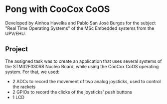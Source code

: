 # Pong with CooCox CoOS
Developed by Ainhoa Havelka and Pablo San José Burgos for the subject "Real Time Operating Systems" of the MSc Embedded systems from the UPV/EHU.

## Project
The assigned task was to create an application that uses several systems of the STM32F030R8 Nucleo Board, while using the CooCox CoOS operating system. For that, we used:

- 2 ADCs to record the movement of two analog joysticks, used to control the rackets
- 2 GPIOs to record the clicks of the joysticks' push buttons
- 1 LCD
